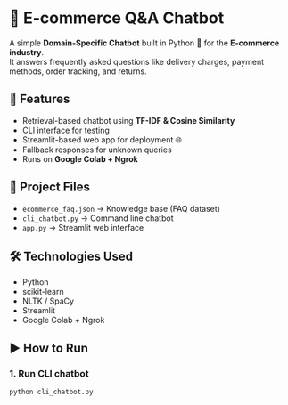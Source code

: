 # 🛒 E-commerce Q&A Chatbot  

A simple **Domain-Specific Chatbot** built in Python 🐍 for the **E-commerce industry**.  
It answers frequently asked questions like delivery charges, payment methods, order tracking, and returns.  

## 🚀 Features  
- Retrieval-based chatbot using **TF-IDF & Cosine Similarity**  
- CLI interface for testing  
- Streamlit-based web app for deployment 🌐  
- Fallback responses for unknown queries  
- Runs on **Google Colab + Ngrok**  

## 📂 Project Files  
- `ecommerce_faq.json` → Knowledge base (FAQ dataset)  
- `cli_chatbot.py` → Command line chatbot  
- `app.py` → Streamlit web interface  

## 🛠️ Technologies Used  
- Python  
- scikit-learn  
- NLTK / SpaCy  
- Streamlit  
- Google Colab + Ngrok  

## ▶️ How to Run  

### 1. Run CLI chatbot  
```bash
python cli_chatbot.py
